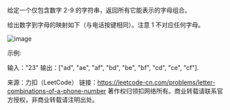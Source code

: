 给定一个仅包含数字 2-9 的字符串，返回所有它能表示的字母组合。

给出数字到字母的映射如下（与电话按键相同）。注意 1 不对应任何字母。

 ![image](https://github.com/Zhenghao-Liu/LeetCode_problem-and-solution/blob/master/17.电话号码的字母组合/17_telephone_keypad.png)

示例:

输入："23"
输出：["ad", "ae", "af", "bd", "be", "bf", "cd", "ce", "cf"].

来源：力扣（LeetCode）
链接：https://leetcode-cn.com/problems/letter-combinations-of-a-phone-number
著作权归领扣网络所有。商业转载请联系官方授权，非商业转载请注明出处。
